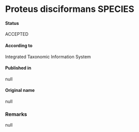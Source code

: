 Proteus disciformans SPECIES
=======

#### Status
ACCEPTED

#### According to
Integrated Taxonomic Information System

#### Published in
null

#### Original name
null

### Remarks
null